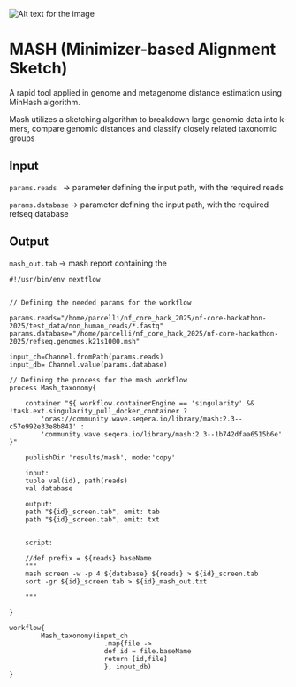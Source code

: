 ![Alt text for the image](https://github.com/amutheo/nf-core-hackathon-2025/blob/amutheo-patch-1/modules/mash/Mash..png)

# MASH (Minimizer-based Alignment Sketch)
A rapid tool applied in genome and metagenome distance estimation using MinHash algorithm. 

Mash utilizes a sketching algorithm to breakdown large genomic data into k-mers, compare genomic distances and classify closely related taxonomic groups

## Input 
```params.reads ``` &rarr; parameter defining the input path, with the required reads

```params.database``` &rarr; parameter defining the input path, with the required refseq database 

## Output
```mash_out.tab``` &rarr; mash report containing the 

```
#!/usr/bin/env nextflow
 

// Defining the needed params for the workflow

params.reads="/home/parcelli/nf_core_hack_2025/nf-core-hackathon-2025/test_data/non_human_reads/*.fastq"
params.database="/home/parcelli/nf_core_hack_2025/nf-core-hackathon-2025/refseq.genomes.k21s1000.msh"
 
input_ch=Channel.fromPath(params.reads)
input_db= Channel.value(params.database)
 
// Defining the process for the mash workflow
process Mash_taxonomy{
 
    container "${ workflow.containerEngine == 'singularity' && !task.ext.singularity_pull_docker_container ?
        'oras://community.wave.seqera.io/library/mash:2.3--c57e992e33e8b841' :
        'community.wave.seqera.io/library/mash:2.3--1b742dfaa6515b6e' }"
    
    publishDir 'results/mash', mode:'copy'
 
    input:
    tuple val(id), path(reads)
    val database
 
    output:
    path "${id}_screen.tab", emit: tab
    path "${id}_screen.tab", emit: txt
 
    
    script:
 
    //def prefix = ${reads}.baseName
    """
    mash screen -w -p 4 ${database} ${reads} > ${id}_screen.tab
    sort -gr ${id}_screen.tab > ${id}_mash_out.txt
 
    """
 
}
 
workflow{
        Mash_taxonomy(input_ch
                        .map{file ->
                        def id = file.baseName
                        return [id,file]
                        }, input_db)
}
 
```

  

  
  
